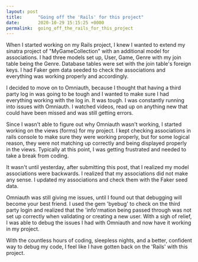 ```yaml
---
layout: post
title:      "Going off the 'Rails' for this project"
date:       2020-10-29 15:15:25 +0000
permalink:  going_off_the_rails_for_this_project
---
```



When I started working on my Rails project, I knew I wanted to extend my sinatra project of "MyGameCollection" with an additional model for associations.  I had three models set up, User, Game, Genre with my join table being the Genre.  Database tables were set with the join table's foreign keys.  I had Faker gem data seeded to check the associations and everything was working properly and accordingly.  

I decided to move on to Omniauth, because I thought that having a third party log in was going to be tough and I wanted to make sure I had everything working with the log in.  It was tough.  I was constantly running into issues with Omniauth.  I watched videos, read up on anything new that could have been missed and was still getting errors.  

Since I wasn't able to figure out why Omniauth wasn't working, I started working on the views (forms) for my project.  I kept checking associations in rails console to make sure they were working properly, but for some logical reason, they were not matching up correctly and being displayed properly in the views.  Typically at this point, I was getting frustrated and needed to take a break from coding.  

It wasn't until yesterday, after submitting this post, that I realized my model associations were backwards.  I realized that my associations did not make any sense.  I updated my associations and check them with the Faker seed data.  

Omniauth was still giving me issues, until I found out that debugging will become your best friend.  I used the gem 'byebug' to check on the third party login and realized that the 'info'rmation being passed through was not set up correctly when validating or creating a new user.  With a sigh of relief, I was able to debug the issues I had with Omniauth and now have it working in my project.

With the countless hours of coding, sleepless nights, and a better, confident way to debug my code, I feel like I have gotten back on the 'Rails' with this project.
